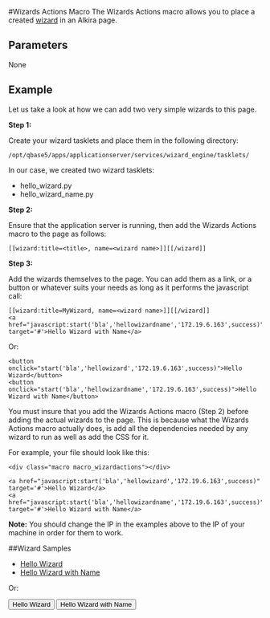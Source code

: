 #Wizards Actions Macro
The Wizards Actions macro allows you to place a created [wizard](/sampleapp/#/doc/formwizardpractical) in an Alkira page.


## Parameters
None


## Example
Let us take a look at how we can add two very simple wizards to this page.

__Step 1:__

Create your wizard tasklets and place them in the following directory:

    /opt/qbase5/apps/applicationserver/services/wizard_engine/tasklets/

In our case, we created two wizard tasklets:

* hello\_wizard.py
* hello\_wizard\_name.py

__Step 2:__

Ensure that the application server is running, then add the Wizards Actions macro to the page as follows:

    [[wizard:title=<title>, name=<wizard name>]][[/wizard]]

__Step 3:__

Add the wizards themselves to the page. You can add them as a link, or a button or whatever suits your needs as long as it performs the javascript call:

    [[wizard:title=MyWizard, name=<wizard name>]][[/wizard]]
    <a href="javascript:start('bla','hellowizardname','172.19.6.163',success)" target='#'>Hello Wizard with Name</a>

Or:

    <button onclick="start('bla','hellowizard','172.19.6.163',success)">Hello Wizard</button>
    <button onclick="start('bla','hellowizardname','172.19.6.163',success)">Hello Wizard with Name</button>

You must insure that you add the Wizards Actions macro (Step 2) before adding the actual wizards to the page. This is because what the Wizards Actions macro actually does, is add all the dependencies needed by any wizard to run as well as add the CSS for it.

For example, your file should look like this:

    <div class="macro macro_wizardactions"></div>
    
    <a href="javascript:start('bla','hellowizard','172.19.6.163',success)" target='#'>Hello Wizard</a>
    <a href="javascript:start('bla','hellowizardname','172.19.6.163',success)" target='#'>Hello Wizard with Name</a>

__Note:__ You should change the IP in the examples above to the IP of your machine in order for them to work.


##Wizard Samples

<div class="macro macro_wizardactions"/>

* <a href="javascript:start('bla','hellowizard','172.19.6.163',success)" target='#'>Hello Wizard</a>
* <a href="javascript:start('bla','hellowizardname','172.19.6.163',success)" target='#'>Hello Wizard with Name</a>

Or:

<button onclick="start('bla','hellowizard','172.19.6.163',success)">Hello Wizard</button>
<button onclick="start('bla','hellowizardname','172.19.6.163',success)">Hello Wizard with Name</button>
